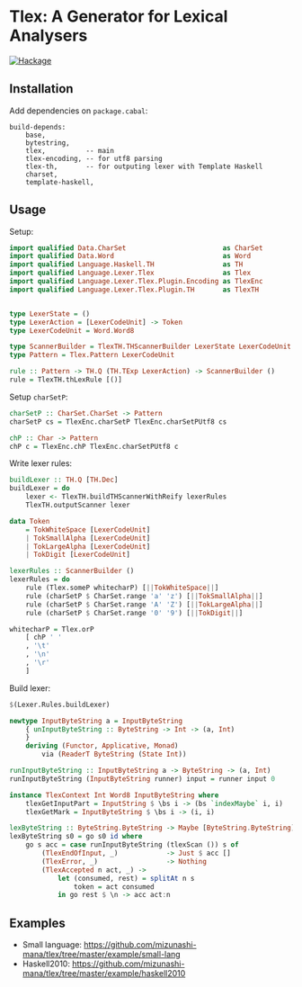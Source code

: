 # Tlex: A Generator for Lexical Analysers

[![Hackage](https://img.shields.io/hackage/v/tlex.svg)](https://hackage.haskell.org/package/tlex)

## Installation

Add dependencies on `package.cabal`:

```
build-depends:
    base,
    bytestring,
    tlex,          -- main
    tlex-encoding, -- for utf8 parsing
    tlex-th,       -- for outputing lexer with Template Haskell
    charset,
    template-haskell,
```

## Usage

Setup:

```haskell
import qualified Data.CharSet                        as CharSet
import qualified Data.Word                           as Word
import qualified Language.Haskell.TH                 as TH
import qualified Language.Lexer.Tlex                 as Tlex
import qualified Language.Lexer.Tlex.Plugin.Encoding as TlexEnc
import qualified Language.Lexer.Tlex.Plugin.TH       as TlexTH


type LexerState = ()
type LexerAction = [LexerCodeUnit] -> Token
type LexerCodeUnit = Word.Word8

type ScannerBuilder = TlexTH.THScannerBuilder LexerState LexerCodeUnit LexerAction
type Pattern = Tlex.Pattern LexerCodeUnit

rule :: Pattern -> TH.Q (TH.TExp LexerAction) -> ScannerBuilder ()
rule = TlexTH.thLexRule [()]
```

Setup `charSetP`:

```haskell
charSetP :: CharSet.CharSet -> Pattern
charSetP cs = TlexEnc.charSetP TlexEnc.charSetPUtf8 cs

chP :: Char -> Pattern
chP c = TlexEnc.chP TlexEnc.charSetPUtf8 c
```

Write lexer rules:

```haskell
buildLexer :: TH.Q [TH.Dec]
buildLexer = do
    lexer <- TlexTH.buildTHScannerWithReify lexerRules
    TlexTH.outputScanner lexer

data Token
    = TokWhiteSpace [LexerCodeUnit]
    | TokSmallAlpha [LexerCodeUnit]
    | TokLargeAlpha [LexerCodeUnit]
    | TokDigit [LexerCodeUnit]

lexerRules :: ScannerBuilder ()
lexerRules = do
    rule (Tlex.someP whitecharP) [||TokWhiteSpace||]
    rule (charSetP $ CharSet.range 'a' 'z') [||TokSmallAlpha||]
    rule (charSetP $ CharSet.range 'A' 'Z') [||TokLargeAlpha||]
    rule (charSetP $ CharSet.range '0' '9') [||TokDigit||]

whitecharP = Tlex.orP
    [ chP ' '
    , '\t'
    , '\n'
    , '\r'
    ]
```

Build lexer:

```haskell
$(Lexer.Rules.buildLexer)

newtype InputByteString a = InputByteString
    { unInputByteString :: ByteString -> Int -> (a, Int)
    }
    deriving (Functor, Applicative, Monad)
        via (ReaderT ByteString (State Int))

runInputByteString :: InputByteString a -> ByteString -> (a, Int)
runInputByteString (InputByteString runner) input = runner input 0

instance TlexContext Int Word8 InputByteString where
    tlexGetInputPart = InputString $ \bs i -> (bs `indexMaybe` i, i)
    tlexGetMark = InputByteString $ \bs i -> (i, i)

lexByteString :: ByteString.ByteString -> Maybe [ByteString.ByteString]
lexByteString s0 = go s0 id where
    go s acc = case runInputByteString (tlexScan ()) s of
        (TlexEndOfInput, _)            -> Just $ acc []
        (TlexError, _)                 -> Nothing
        (TlexAccepted n act, _) ->
            let (consumed, rest) = splitAt n s
                token = act consumed
            in go rest $ \n -> acc act:n
```

## Examples

* Small language: https://github.com/mizunashi-mana/tlex/tree/master/example/small-lang
* Haskell2010: https://github.com/mizunashi-mana/tlex/tree/master/example/haskell2010
